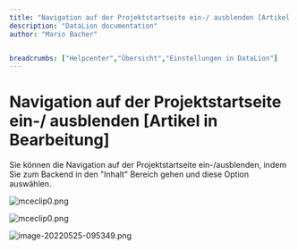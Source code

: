 ```yaml
---
title: "Navigation auf der Projektstartseite ein-/ ausblenden [Artikel in Bearbeitung]"
description: "DataLion documentation"
author: "Mario Bacher"


breadcrumbs: ["Helpcenter","Übersicht","Einstellungen in DataLion"]
---
```


# Navigation auf der Projektstartseite ein-/ ausblenden [Artikel in Bearbeitung]

Sie können die Navigation auf der Projektstartseite ein-/ausblenden, indem Sie zum Backend in den "Inhalt" Bereich gehen und diese Option auswählen.

![mceclip0.png](/img/85721111.png)

![mceclip0.png](/img/85721111.png)

![image-20220525-095349.png](/img/85721129.png)

